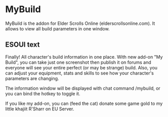 # MyBuild
MyBuild is the addon for Elder Scrolls Online (elderscrollsonline.com). It allows to view all build parameters in one window.

## ESOUI text
Finally! All character's build information in one place. With new add-on "My Build", you can take just one screenshot then publish it on forums and everyone will see your entire perfect (or may be strange) build. Also, you can adjust your equipment, stats and skills to see how your character's parameters are changing.

The information window will be displayed with chat command /mybuild, or you can bind the hotkey to toggle it.

If you like my add-on, you can (feed the cat) donate some game gold to my little khajiit R'Sharr on EU Server.
